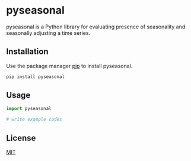 # pyseasonal

pyseasonal is a Python library for evaluating presence of seasonality and seasonally adjusting a time series.

## Installation

Use the package manager [pip](https://pip.pypa.io/en/stable/) to install pyseasonal.

```bash
pip install pyseasonal
```

## Usage

```python
import pyseasonal

# write example codes
```

## License
[MIT](https://choosealicense.com/licenses/mit/)
